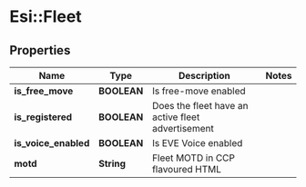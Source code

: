 # Esi::Fleet

## Properties
Name | Type | Description | Notes
------------ | ------------- | ------------- | -------------
**is_free_move** | **BOOLEAN** | Is free-move enabled | 
**is_registered** | **BOOLEAN** | Does the fleet have an active fleet advertisement | 
**is_voice_enabled** | **BOOLEAN** | Is EVE Voice enabled | 
**motd** | **String** | Fleet MOTD in CCP flavoured HTML | 


